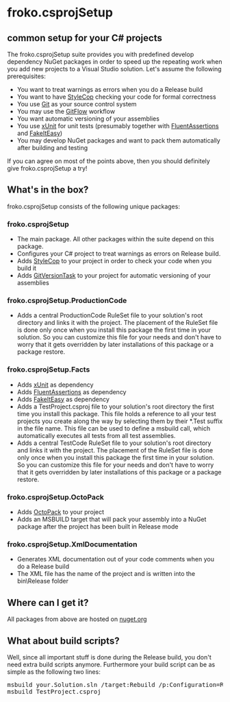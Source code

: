 # froko.csprojSetup
## common setup for your C# projects

The froko.csprojSetup suite provides you with predefined develop dependency NuGet packages in order to speed up the repeating work when you add new projects to a Visual Studio solution. Let's assume the following prerequisites:

- You want to treat warnings as errors when you do a Release build
- You want to have [StyleCop](https://github.com/DotNetAnalyzers/StyleCopAnalyzers) checking your code for formal correctness
- You use [Git](http://git-scm.com/) as your source control system
- You may use the [GitFlow](https://www.atlassian.com/git/tutorials/comparing-workflows/feature-branch-workflow) workflow
- You want automatic versioning of your assemblies
- You use [xUnit](http://xunit.github.io/) for unit tests (presumably together with [FluentAssertions](http://www.fluentassertions.com/) and [FakeItEasy](http://fakeiteasy.github.io/))
- You may develop NuGet packages and want to pack them automatically after building and testing

If you can agree on most of the points above, then you should definitely give froko.csprojSetup a try!

## What's in the box?
froko.csprojSetup consists of the following unique packages:

### froko.csprojSetup
- The main package. All other packages within the suite depend on this package. 
- Configures your C# project to treat warnings as errors on Release build. 
- Adds [StyleCop](https://github.com/DotNetAnalyzers/StyleCopAnalyzers) to your project in order to check your code when you build it
- Adds [GitVersionTask](http://www.nuget.org/packages/GitVersionTask) to your project for automatic versioning of your assemblies

### froko.csprojSetup.ProductionCode
- Adds a central ProductionCode RuleSet file to your solution's root directory and links it with the project. The placement of the RuleSet file is done only once when you install this package the first time in your solution. So you can customize this file for your needs and don't have to worry that it gets overridden by later installations of this package or a package restore.

### froko.csprojSetup.Facts
- Adds [xUnit](http://www.nuget.org/packages/xunit) as dependency
- Adds [FluentAssertions](http://www.nuget.org/packages/FluentAssertions) as dependency
- Adds [FakeItEasy](http://www.nuget.org/packages/FakeItEasy) as dependency
- Adds a TestProject.csproj file to your solution's root directory the first time you install this package. This file holds a reference to all your test projects you create along the way by selecting them by their *.Test suffix in the file name. This file can be used to define a msbuild call, which automatically executes all tests from all test assemblies.
- Adds a central TestCode RuleSet file to your solution's root directory and links it with the project. The placement of the RuleSet file is done only once when you install this package the first time in your solution. So you can customize this file for your needs and don't have to worry that it gets overridden by later installations of this package or a package restore.

### froko.csprojSetup.OctoPack
- Adds [OctoPack](http://www.nuget.org/packages/OctoPack) to your project
- Adds an MSBUILD target that will pack your assembly into a NuGet package after the project has been built in Release mode

### froko.csprojSetup.XmlDocumentation
- Generates XML documentation out of your code comments when you do a Release build
- The XML file has the name of the project and is written into the bin\Release folder

## Where can I get it?
All packages from above are hosted on [nuget.org](http://www.nuget.org/packages?q=froko)

## What about build scripts?
Well, since all important stuff is done during the Release build, you don't need extra build scripts anymore. Furthermore your build script can be as simple as the following two lines:

<pre>
msbuild your.Solution.sln /target:Rebuild /p:Configuration=Release /p:RunOctoPack=true
msbuild TestProject.csproj
</pre>
